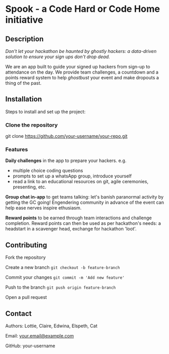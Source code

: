 # Spook - a Code Hard or Code Home initiative

## Description

*Don't let your hackathon be haunted by ghostly hackers: a data-driven solution to ensure your sign ups don't drop dead.*

We are an app built to guide your signed up hackers from sign-up to attendance on the day. We provide team challenges, a countdown and a points reward system to help *ghostbust* your event and make dropouts a thing of the past.




## Installation

Steps to install and set up the project:

### Clone the repository
git clone https://github.com/your-username/your-repo.git

<!-- ### Navigate to the project directory

`cd CodeHardorCodeHome`

## Install dependencies
`npm install`  
<!-- # or pip install -r requirements.txt -->
<!-- 
## Usage

Instructions on how to use the project:

### Run the application -->

<!-- `npm start`   -->

<!-- # or python main.py

Example usage:

python script.py --option value -->

### Features

**Daily challenges** in the app to prepare your hackers. e.g.
* multiple choice coding questions
* prompts to set up a whatsApp group, introduce yourself
* read a link to an educational resources on git, agile ceremonies, presenting, etc.

**Group chat in-app** to get teams talking: let's banish paranormal activity by getting the GC going! Engendering community in advance of the event can help ease nerves inspire ethusiasm.

**Reward points** to be earned through team interactions and challenge completion. Reward points can then be used as per hackathon's needs: a headstart in a scavenger head, exchange for hackathon 'loot'.


## Contributing

Fork the repository

Create a new branch `git checkout -b feature-branch`

Commit your changes `git commit -m 'Add new feature'`

Push to the branch `git push origin feature-branch`

Open a pull request



## Contact

Authors: Lottie, Claire, Edwina, Elspeth, Cat

Email: your.email@example.com

GitHub: your-username